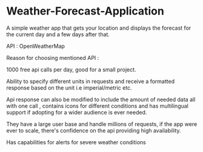 # Weather-Forecast-Application
A simple weather app that gets your location and displays the forecast for the current day and a few days after that.

API : OpenWeatherMap

Reason for choosing mentioned API :

1000 free api calls per day, good for a small project.

Ability to specify different units in requests and receive a formatted response based on the unit i.e imperial/metric etc.

Api response can also be modified to include the amount of needed data all with one call , contains icons for different conditions and has multilingual support if adopting for a wider audience is ever needed.

They have a large user base and handle millions of requests, if the app were ever to scale, there's confidence on the api providing high availability.

Has capabilities for alerts for severe weather conditions
